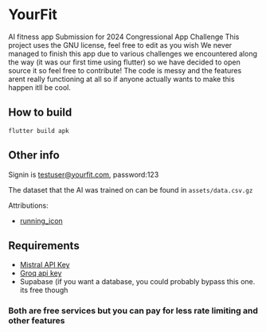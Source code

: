 # YourFit
AI fitness app 
Submission for 2024 Congressional App Challenge
This project uses the GNU license, feel free to edit as you wish
We never managed to finish this app due to various challenges we encountered along the way (it was our first time using flutter) so we have decided to open source it so feel free to contribute! The code is messy and the features arent really functioning at all so if anyone actually wants to make this happen itll be cool.

## How to build 
```flutter build apk```

## Other info
Signin is testuser@yourfit.com, password:123

The dataset that the AI was trained on can be found in ```assets/data.csv.gz```

Attributions:
 - [running_icon](https://www.flaticon.com/free-icons/fast)

## Requirements
  * [Mistral API Key](https://mistral.ai/)
  * [Groq api key](https://console.groq.com/)
  * Supabase (if you want a database, you could probably bypass this one. its free though
### Both are free services but you can pay for less rate limiting and other features 

